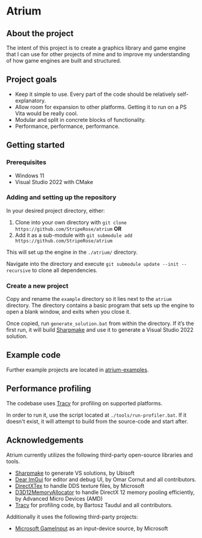 # Atrium

## About the project

The intent of this project is to create a graphics library and game engine that I can use for other projects of mine and to improve my understanding of how game engines are built and structured.

## Project goals

* Keep it simple to use. Every part of the code should be relatively self-explanatory.
* Allow room for expansion to other platforms. Getting it to run on a PS Vita would be really cool.
* Modular and split in concrete blocks of functionality.
* Performance, performance, performance.

## Getting started

### Prerequisites

 * Windows 11
 * Visual Studio 2022 with CMake

### Adding and setting up the repository

In your desired project directory, either:

1. Clone into your own directory with `git clone https://github.com/StripeRose/atrium` **OR**
2. Add it as a sub-module with `git submodule add https://github.com/StripeRose/atrium`

This will set up the engine in the `./atrium/` directory.

Navigate into the directory and execute `git submodule update --init --recursive` to clone all dependencies.

### Create a new project

Copy and rename the `example` directory so it lies next to the `atrium` directory.
The directory contains a basic program that sets up the engine to open a blank window, and exits when you close it.

Once copied, run `generate_solution.bat` from within the directory. If it’s the first run, it will build [Sharpmake](https://github.com/ubisoft/Sharpmake/) and use it to generate a Visual Studio 2022 solution.

## Example code

Further example projects are located in [atrium-examples](https://github.com/StripeRose/atrium-examples).

## Performance profiling

The codebase uses [Tracy](https://github.com/wolfpld/tracy) for profiling on supported platforms.

In order to run it, use the script located at `./tools/run-profiler.bat`.
If it doesn't exist, it will attempt to build from the source-code and start after.

## Acknowledgements

Atrium currently utilizes the following third-party open-source libraries and tools.

- [Sharpmake](https://github.com/ubisoft/Sharpmake/) to generate VS solutions, by Ubisoft
- [Dear ImGui](https://github.com/ocornut/imgui/) for editor and debug UI, by Omar Cornut and all contributors.
- [DirectXTex](https://github.com/Microsoft/DirectXTex/) to handle DDS texture files, by Microsoft
- [D3D12MemoryAllocator](https://gpuopen.com/d3d12-memory-allocator/) to handle DirectX 12 memory pooling efficiently, by Advanced Micro Devices (AMD)
- [Tracy](https://github.com/wolfpld/tracy/) for profiling code, by Bartosz Taudul and all contributors.

Additionally it uses the following third-party projects:

- [Microsoft GameInput](https://aka.ms/gameinput) as an input-device source, by Microsoft
